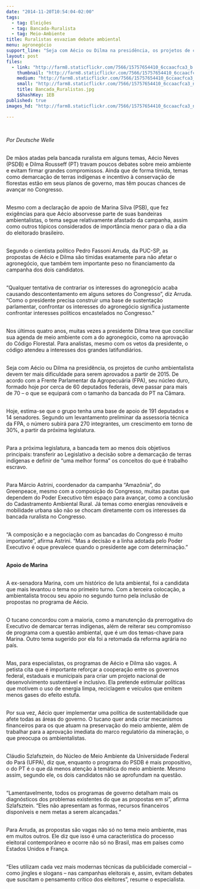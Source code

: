 ```yaml
---
date: "2014-11-20T10:54:04-02:00"
tags:
  - tag: Eleições
  - tag: Bancada-Ruralista
  - tag: Meio-Ambiente
title: Ruralistas esvaziam debate ambiental
menu: agronegócio
support_line: "Seja com Aécio ou Dilma na presidência, os projetos de cunho ambientalista devem ter mais dificuldade para serem aprovados a partir de 2015."
layout: post
files:
  - link: "http://farm8.staticflickr.com/7566/15757654410_6ccaacfca3_b.jpg"
    thumbnail: "http://farm8.staticflickr.com/7566/15757654410_6ccaacfca3_t.jpg"
    medium: "http://farm8.staticflickr.com/7566/15757654410_6ccaacfca3_z.jpg"
    small: "http://farm8.staticflickr.com/7566/15757654410_6ccaacfca3_n.jpg"
    title: Bancada_Ruralistas.jpg
    $$hashKey: 1EB
published: true
images_hd: "http://farm8.staticflickr.com/7566/15757654410_6ccaacfca3_n.jpg"

---
```

<div id="content-header">
<div id="content-title">
<p>&nbsp;</p>

<p><em>Por Deutsche Welle</em></p>
</div>
</div>

<div id="content-area">
<div id="default-content">
<div id="node-16630">
<div>
<p><br />
De m&atilde;os atadas pela bancada ruralista em alguns temas, A&eacute;cio Neves (PSDB) e Dilma Rousseff (PT) travam poucos debates sobre meio ambiente e evitam firmar grandes compromissos. Ainda que de forma t&iacute;mida, temas como demarca&ccedil;&atilde;o de terras ind&iacute;genas e incentivo &agrave; conserva&ccedil;&atilde;o de florestas est&atilde;o em seus planos de governo, mas t&ecirc;m poucas chances de avan&ccedil;ar no Congresso.</p>

<p><br />
Mesmo com a declara&ccedil;&atilde;o de apoio de Marina Silva (PSB), que fez exig&ecirc;ncias para que A&eacute;cio absorvesse parte de suas bandeiras ambientalistas, o tema segue relativamente afastado da campanha, assim como outros t&oacute;picos considerados de import&acirc;ncia menor para o dia a dia do eleitorado brasileiro.</p>

<p><br />
Segundo o cientista pol&iacute;tico Pedro Fassoni Arruda, da PUC-SP, as propostas de A&eacute;cio e Dilma s&atilde;o t&iacute;midas exatamente para n&atilde;o afetar o agroneg&oacute;cio, que tamb&eacute;m tem importante peso no financiamento da campanha dos dois candidatos.</p>

<p><br />
&ldquo;Qualquer tentativa de contrariar os interesses do agroneg&oacute;cio acaba causando descontentamento em alguns setores do Congresso&rdquo;, diz Arruda. &ldquo;Como o presidente precisa construir uma base de sustenta&ccedil;&atilde;o parlamentar, confrontar os interesses do agroneg&oacute;cio significa justamente confrontar interesses pol&iacute;ticos encastelados no Congresso.&rdquo;</p>

<p><br />
Nos &uacute;ltimos quatro anos, muitas vezes a presidente Dilma teve que conciliar sua agenda de meio ambiente com a do agroneg&oacute;cio, como na aprova&ccedil;&atilde;o do C&oacute;digo Florestal. Para analistas, mesmo com os vetos da presidente, o c&oacute;digo atendeu a interesses dos grandes latifundi&aacute;rios.</p>

<p><br />
Seja com A&eacute;cio ou Dilma na presid&ecirc;ncia, os projetos de cunho ambientalista devem ter mais dificuldade para serem aprovados a partir de 2015. De acordo com a Frente Parlamentar da Agropecu&aacute;ria (FPA), seu n&uacute;cleo duro, formado hoje por cerca de 60 deputados federais, deve passar para mais de 70 &ndash; o que se equipar&aacute; com o tamanho da bancada do PT na C&acirc;mara.</p>

<p><br />
Hoje, estima-se que o grupo tenha uma base de apoio de 191 deputados e 14 senadores. Segundo um levantamento preliminar da assessoria t&eacute;cnica da FPA, o n&uacute;mero subir&aacute; para 270 integrantes, um crescimento em torno de 30%, a partir da pr&oacute;xima legislatura.</p>

<p><br />
Para a pr&oacute;xima legislatura, a bancada tem ao menos dois objetivos principais: transferir ao Legislativo a decis&atilde;o sobre a demarca&ccedil;&atilde;o de terras ind&iacute;genas e definir de &ldquo;uma melhor forma&rdquo; os conceitos do que &eacute; trabalho escravo.</p>

<p><br />
Para M&aacute;rcio Astrini, coordenador da campanha &ldquo;Amaz&ocirc;nia&rdquo;, do Greenpeace, mesmo com a composi&ccedil;&atilde;o do Congresso, muitas pautas que dependem do Poder Executivo t&ecirc;m espa&ccedil;o para avan&ccedil;ar, como a conclus&atilde;o do Cadastramento Ambiental Rural. J&aacute; temas como energias renov&aacute;veis e mobilidade urbana s&atilde;o n&atilde;o se chocam diretamente com os interesses da bancada ruralista no Congresso.</p>

<p><br />
&ldquo;A composi&ccedil;&atilde;o e a negocia&ccedil;&atilde;o com as bancadas do Congresso &eacute; muito importante&rdquo;, afirma Astrini. &ldquo;Mas a decis&atilde;o e a linha adotada pelo Poder Executivo &eacute; oque prevalece quando o presidente age com determina&ccedil;&atilde;o.&rdquo;</p>

<p><br />
<strong>Apoio de Marina</strong></p>

<p><br />
A ex-senadora Marina, com um hist&oacute;rico de luta ambiental, foi a candidata que mais levantou o tema no primeiro turno. Com a terceira coloca&ccedil;&atilde;o, a ambientalista trocou seu apoio no segundo turno pela inclus&atilde;o de propostas no programa de A&eacute;cio.</p>

<p><br />
O tucano concordou com a maioria, como a manuten&ccedil;&atilde;o da prerrogativa do Executivo de demarcar terras ind&iacute;genas, al&eacute;m de reiterar seu compromisso de programa com a quest&atilde;o ambiental, que &eacute; um dos temas-chave para Marina. Outro tema sugerido por ela foi a retomada da reforma agr&aacute;ria no pa&iacute;s.</p>

<p><br />
Mas, para especialistas, os programas de A&eacute;cio e Dilma s&atilde;o vagos. A petista cita que &eacute; importante refor&ccedil;ar a coopera&ccedil;&atilde;o entre os governos federal, estaduais e municipais para criar um projeto nacional de desenvolvimento sustent&aacute;vel e inclusivo. Ela pretende estimular pol&iacute;ticas que motivem o uso de energia limpa, reciclagem e ve&iacute;culos que emitem menos gases do efeito estufa.</p>

<p><br />
Por sua vez, A&eacute;cio quer implementar uma pol&iacute;tica de sustentabilidade que afete todas as &aacute;reas do governo. O tucano quer anda criar mecanismos financeiros para os que atuam na preserva&ccedil;&atilde;o do meio ambiente, al&eacute;m de trabalhar para a aprova&ccedil;&atilde;o imediata do marco regulat&oacute;rio da minera&ccedil;&atilde;o, o que preocupa os ambientalistas.</p>

<p><br />
Cl&aacute;udio Szlafsztein, do N&uacute;cleo de Meio Ambiente da Universidade Federal do Par&aacute; (UFPA), diz que, enquanto o programa do PSDB &eacute; mais propositivo, o do PT &eacute; o que d&aacute; menos aten&ccedil;&atilde;o &agrave; tem&aacute;tica do meio ambiente. Mesmo assim, segundo ele, os dois candidatos n&atilde;o se aprofundam na quest&atilde;o.</p>

<p><br />
&ldquo;Lamentavelmente, todos os programas de governo detalham mais os diagn&oacute;sticos dos problemas existentes do que as propostas em si&rdquo;, afirma Szlafsztein. &ldquo;Eles n&atilde;o apresentam as formas, recursos financeiros dispon&iacute;veis e nem metas a serem alcan&ccedil;adas.&rdquo;</p>

<p><br />
Para Arruda, as propostas s&atilde;o vagas n&atilde;o s&oacute; no tema meio ambiente, mas em muitos outros. Ele diz que isso &eacute; uma caracter&iacute;stica do processo eleitoral contempor&acirc;neo e ocorre n&atilde;o s&oacute; no Brasil, mas em pa&iacute;ses como Estados Unidos e Fran&ccedil;a.</p>

<p><br />
&ldquo;Eles utilizam cada vez mais modernas t&eacute;cnicas da publicidade comercial &ndash; como jingles e slogans &ndash; nas campanhas eleitorais e, assim, evitam debates que suscitam o pensamento cr&iacute;tico dos eleitores&rdquo;, resume o especialista.</p>
</div>
</div>
</div>
</div>
